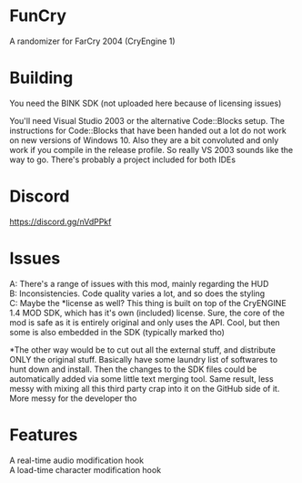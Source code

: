 
# FunCry
A randomizer for FarCry 2004 (CryEngine 1)

# Building
You need the BINK SDK (not uploaded here because of licensing issues)

You'll need Visual Studio 2003 or the alternative Code::Blocks setup. The instructions for Code::Blocks that have been handed out a lot do not work on new versions of Windows 10. Also they are a bit convoluted and only work if you compile in the release profile. So really VS 2003 sounds like the way to go. There's probably a project included for both IDEs

# Discord
https://discord.gg/nVdPPkf<br>

# Issues
A: There's a range of issues with this mod, mainly regarding the HUD<br>
B: Inconsistencies. Code quality varies a lot, and so does the styling<br>
C: Maybe the \*license as well? This thing is built on top of the CryENGINE 1.4 MOD SDK, which has it's own (included) license. Sure, the core of the mod is safe as it is entirely original and only uses the API. Cool, but then some is also embedded in the SDK (typically marked tho)<br>

\*The other way would be to cut out all the external stuff, and distribute ONLY the original stuff. Basically have some laundry list of softwares to hunt down and install. Then the changes to the SDK files could be automatically added via some little text merging tool. Same result, less messy with mixing all this third party crap into it on the GitHub side of it. More messy for the developer tho

# Features
A real-time audio modification hook<br>
A load-time character modification hook<br>
